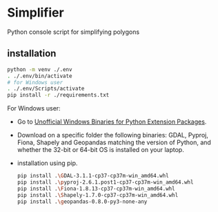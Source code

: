 # Simplifier

Python console script for simplifying polygons

## installation

```bash
python -m venv ./.env
. ./.env/bin/activate
# for Windows user
. ./.env/Scripts/activate
pip install -r ./requirements.txt
```

For Windows user:

- Go to [Unofficial Windows Binaries for Python Extension Packages](https://www.lfd.uci.edu/~gohlke/pythonlibs/).
- Download on a specific folder the following binaries: GDAL, Pyproj, Fiona, Shapely and Geopandas matching the version of Python, and whether the 32-bit or 64-bit OS is installed on your laptop.
- installation using pip.

    ```bash
    pip install .\GDAL-3.1.1-cp37-cp37m-win_amd64.whl
    pip install .\pyproj-2.6.1.post1-cp37-cp37m-win_amd64.whl
    pip install .\Fiona-1.8.13-cp37-cp37m-win_amd64.whl
    pip install .\Shapely-1.7.0-cp37-cp37m-win_amd64.whl
    pip install .\geopandas-0.8.0-py3-none-any
    ```
